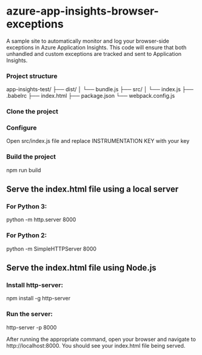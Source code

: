 # azure-app-insights-browser-exceptions
A sample site to automatically monitor and log your browser-side exceptions in Azure Application Insights. This code will ensure that both unhandled and custom exceptions are tracked and sent to Application Insights.



### Project structure
app-insights-test/
├── dist/
│   └── bundle.js
├── src/
│   └── index.js
├── .babelrc
├── index.html
├── package.json
└── webpack.config.js

### Clone the project

### Configure
Open src/index.js file and replace INSTRUMENTATION KEY with your key

### Build the project
npm run build

## Serve the index.html file using a local server
### For Python 3:
python -m http.server 8000
### For Python 2:
python -m SimpleHTTPServer 8000

## Serve the index.html file using Node.js
### Install http-server:
npm install -g http-server
### Run the server:
http-server -p 8000


After running the appropriate command, open your browser and navigate to http://localhost:8000. You should see your index.html file being served.

